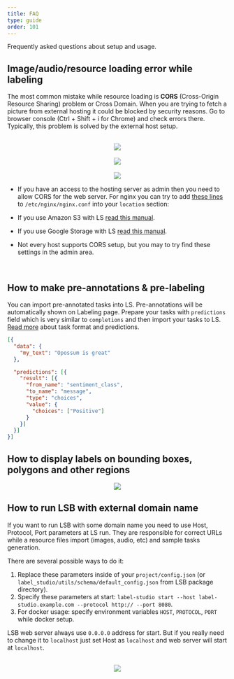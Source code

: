 ```yaml
---
title: FAQ
type: guide
order: 101
---
```


Frequently asked questions about setup and usage.

## Image/audio/resource loading error while labeling

The most common mistake while resource loading is <b>CORS</b> (Cross-Origin Resource Sharing) problem or Cross Domain. When you are trying to fetch a picture from external hosting it could be blocked by security reasons. Go to browser console (Ctrl + Shift + i for Chrome) and check errors there. Typically, this problem is solved by the external host setup.

<br>
<center>
  <img src='../images/cors-lsf-error.png' style="max-width:300px; opacity: 0.8">
  <br/><br/>
  <img src='/images/cors-error.png' style="max-width:500px; opacity: 0.8">
  <br/><br/>
  <img src='/images/cors-error-2.png' style="max-width:500px; opacity: 0.8">
</center>

* If you have an access to the hosting server as admin then you need to allow CORS for the web server. For nginx you can try to add <a href="javascript:void(0)" onclick="$('#nginx-cors-code').toggle()">these lines</a> to `/etc/nginx/nginx.conf` into your `location` section: 

  <span id="nginx-cors-code" style="display: none"> 
  ```
  location <YOUR_LOCATION> {
       if ($request_method = 'OPTIONS') {
          add_header 'Access-Control-Allow-Origin' '*';
          add_header 'Access-Control-Allow-Methods' 'GET, POST, OPTIONS';
          #
          # Custom headers and headers various browsers *should* be OK with but aren't
          #
          add_header 'Access-Control-Allow-Headers' 'DNT,User-Agent,X-Requested-With,If-Modified-Since,Cache-Control,Content-Type,Range';
          #
          # Tell client that this pre-flight info is valid for 20 days
          #
          add_header 'Access-Control-Max-Age' 1728000;
          add_header 'Content-Type' 'text/plain; charset=utf-8';
          add_header 'Content-Length' 0;
          return 204;
       }
       if ($request_method = 'POST') {
          add_header 'Access-Control-Allow-Origin' '*';
          add_header 'Access-Control-Allow-Methods' 'GET, POST, OPTIONS';
          add_header 'Access-Control-Allow-Headers' 'DNT,User-Agent,X-Requested-With,If-Modified-Since,Cache-Control,Content-Type,Range';
          add_header 'Access-Control-Expose-Headers' 'Content-Length,Content-Range';
       }
       if ($request_method = 'GET') {
          add_header 'Access-Control-Allow-Origin' '*';
          add_header 'Access-Control-Allow-Methods' 'GET, POST, OPTIONS';
          add_header 'Access-Control-Allow-Headers' 'DNT,User-Agent,X-Requested-With,If-Modified-Since,Cache-Control,Content-Type,Range';
          add_header 'Access-Control-Expose-Headers' 'Content-Length,Content-Range';
       }
  }
  ```
  </span>
  
* If you use Amazon S3 with LS [read this manual](storage.html#CORS-and-access-problems).

* If you use Google Storage with LS [read this manual](storage.html#CORS-and-access-problems-1).

* Not every host supports CORS setup, but you may to try find these settings in the admin area.      

<br/> 

## How to make pre-annotations & pre-labeling
You can import pre-annotated tasks into LS. Pre-annotations will be automatically shown on Labeling page. Prepare your tasks with `predictions` field which is very similar to `completions` and then import your tasks to LS. [Read more](tasks.html#Basic-format) about task format and predictions.


```json
[{
  "data": {
    "my_text": "Opossum is great" 
  },

  "predictions": [{
    "result": [{
      "from_name": "sentiment_class",
      "to_name": "message",
      "type": "choices",
      "value": {
        "choices": ["Positive"]
      }
    }]
  }]
}]
```

## How to display labels on bounding boxes, polygons and other regions
<center>
  <img src='../images/lsf-settings.png'>
</center>

## How to run LSB with external domain name
 
If you want to run LSB with some domain name you need to use Host, Protocol, Port parameters at LS run. They are responsible for correct URLs while a resource files import (images, audio, etc) and sample tasks generation.   

There are several possible ways to do it:
 
1. Replace these parameters inside of your `project/config.json` (or `label_studio/utils/schema/default_config.json` from LSB package directory).
2. Specify these parameters at start: `label-studio start --host label-studio.example.com --protocol http:// --port 8080`.
3. For docker usage: specify environment variables `HOST`, `PROTOCOL`, `PORT` while docker setup. 

LSB web server always use `0.0.0.0` address for start. But if you really need to change it to `localhost` just set Host as `localhost` and web server will start at `localhost`.  

<br/>
<center>
  <img style="opacity: 0.75" src='../images/host-protocol-port.png'>
</center>
